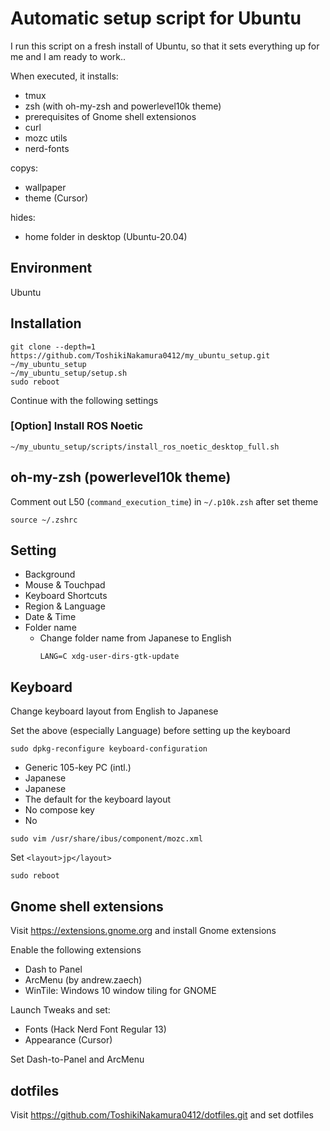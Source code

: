 # Automatic setup script for Ubuntu

I run this script on a fresh install of Ubuntu, so that it sets everything up for me and I am ready to work..

When executed, it installs:

- tmux
- zsh (with oh-my-zsh and powerlevel10k theme)
- prerequisites of Gnome shell extensionos
- curl
- mozc utils
- nerd-fonts

copys:

- wallpaper
- theme (Cursor)

hides:

- home folder in desktop (Ubuntu-20.04)

## Environment
Ubuntu
## Installation
```
git clone --depth=1 https://github.com/ToshikiNakamura0412/my_ubuntu_setup.git ~/my_ubuntu_setup
~/my_ubuntu_setup/setup.sh
sudo reboot
```
Continue with the following settings
### [Option] Install ROS Noetic
```
~/my_ubuntu_setup/scripts/install_ros_noetic_desktop_full.sh
```
## oh-my-zsh (powerlevel10k theme)
Comment out L50 (`command_execution_time`) in `~/.p10k.zsh` after set theme
```
source ~/.zshrc
```
## Setting
- Background
- Mouse & Touchpad
- Keyboard Shortcuts
- Region & Language
- Date & Time
- Folder name
    - Change folder name from Japanese to English
        ```
        LANG=C xdg-user-dirs-gtk-update
        ```
## Keyboard
Change keyboard layout from English to Japanese

Set the above (especially Language) before setting up the keyboard
```
sudo dpkg-reconfigure keyboard-configuration
```
- Generic 105-key PC (intl.)
- Japanese
- Japanese
- The default for the keyboard layout
- No compose key
- No
```
sudo vim /usr/share/ibus/component/mozc.xml
```
Set `<layout>jp</layout>`
```
sudo reboot
```
## Gnome shell extensions
Visit https://extensions.gnome.org and install Gnome extensions

Enable the following extensions
- Dash to Panel
- ArcMenu (by andrew.zaech)
- WinTile: Windows 10 window tiling for GNOME

Launch Tweaks and set:
- Fonts (Hack Nerd Font Regular 13)
- Appearance (Cursor)

Set Dash-to-Panel and ArcMenu
## dotfiles
Visit https://github.com/ToshikiNakamura0412/dotfiles.git and set dotfiles

